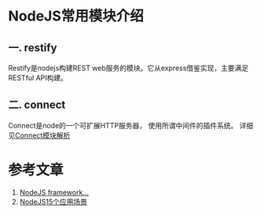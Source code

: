 NodeJS常用模块介绍
===========

一. restify
----------------------
  Restify是nodejs构建REST web服务的模块。它从express借鉴实现，主要满足RESTful API构建。
  
二. connect
----------------------
  Connect是node的一个可扩展HTTP服务器， 使用所谓中间件的插件系统。
  详细见[Connect模块解析](https://github.com/walkerqiao/walkman/blob/master/docs/nodejs/connect_desc.md)

参考文章
=======
1. [NodeJS framework...](https://www.quora.com/Which-Node-js-framework-is-better-for-building-a-RESTful-api)
2. [NodeJS15个应用场景](http://www.devstore.cn/essay/essayInfo/2199.html)

